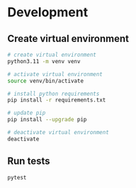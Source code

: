 # Development

## Create virtual environment

```bash
# create virtual environment
python3.11 -m venv venv

# activate virtual environment
source venv/bin/activate

# install python requirements
pip install -r requirements.txt

# update pip
pip install --upgrade pip

# deactivate virtual environment
deactivate
```

## Run tests

```bash
pytest
```